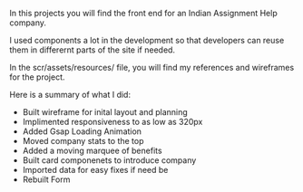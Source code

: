 <!-- Created by Itwela Ibomu -->

In this projects you will find the front end for an Indian Assignment Help company.

I used components a lot in the development so that developers can reuse them in differernt parts of the site if needed.

In the scr/assets/resources/ file, you will find my references and wireframes for the project.

Here is a summary of what I did:

- Built wireframe for inital layout and planning
- Implimented responsiveness to as low as 320px
- Added Gsap Loading Animation
- Moved company stats to the top
- Added a moving marquee of benefits
- Built card componenets to introduce company
- Imported data for easy fixes if need be
- Rebuilt Form
